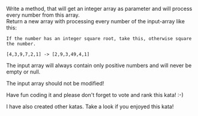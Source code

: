 Write a method, that will get an integer array as parameter and will process every number from this array.<br>
Return a new array with processing every number of the input-array like this:<br>
```
If the number has an integer square root, take this, otherwise square the number.

[4,3,9,7,2,1] -> [2,9,3,49,4,1]
```

The input array will always contain only positive numbers and will never be empty or null.

The input array should not be modified!

Have fun coding it and please don't forget to vote and rank this kata! :-) 

I have also created other katas. Take a look if you enjoyed this kata!
